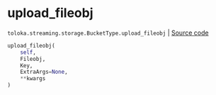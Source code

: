 # upload_fileobj
`toloka.streaming.storage.BucketType.upload_fileobj` | [Source code](https://github.com/Toloka/toloka-kit/blob/v1.2.0/src/streaming/storage.py#L149)

```python
upload_fileobj(
    self,
    Fileobj,
    Key,
    ExtraArgs=None,
    **kwargs
)
```

